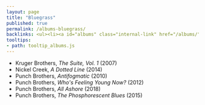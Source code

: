 ```yaml
---
layout: page
title: "Bluegrass"
published: true
permalink: /albums-bluegrass/
backlinks: <ul><li><a id="albums" class="internal-link" href="/albums/">Albums</a></li></ul>
tooltips: 
- path: tooltip_albums.js
---
```


* Kruger Brothers, *The Suite, Vol. 1* (2007)
* Nickel Creek, *A Dotted Line* (2014)
* Punch Brothers, *Antifogmatic* (2010)
* Punch Brothers, *Who's Feeling Young Now?* (2012)
* Punch Brothers, *All Ashore* (2018)
* Punch Brothers, *The Phosphorescent Blues* (2015)
